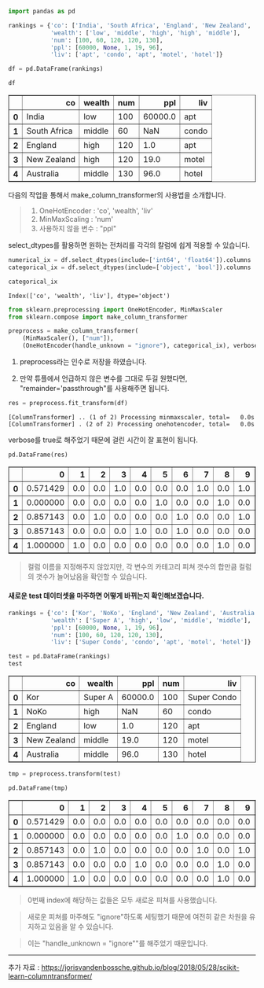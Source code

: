 

```python
import pandas as pd
```


```python
rankings = {'co': ['India', 'South Africa', 'England', 'New Zealand', 'Australia'], 
            'wealth': ['low', 'middle', 'high', 'high', 'middle'],
            'num': [100, 60, 120, 120, 130],
            'ppl': [60000, None, 1, 19, 96],
            'liv': ['apt', 'condo', 'apt', 'motel', 'hotel']} 

df = pd.DataFrame(rankings)
```


```python
df
```




<div>
<style scoped>
    .dataframe tbody tr th:only-of-type {
        vertical-align: middle;
    }

    .dataframe tbody tr th {
        vertical-align: top;
    }

    .dataframe thead th {
        text-align: right;
    }
</style>
<table border="1" class="dataframe">
  <thead>
    <tr style="text-align: right;">
      <th></th>
      <th>co</th>
      <th>wealth</th>
      <th>num</th>
      <th>ppl</th>
      <th>liv</th>
    </tr>
  </thead>
  <tbody>
    <tr>
      <th>0</th>
      <td>India</td>
      <td>low</td>
      <td>100</td>
      <td>60000.0</td>
      <td>apt</td>
    </tr>
    <tr>
      <th>1</th>
      <td>South Africa</td>
      <td>middle</td>
      <td>60</td>
      <td>NaN</td>
      <td>condo</td>
    </tr>
    <tr>
      <th>2</th>
      <td>England</td>
      <td>high</td>
      <td>120</td>
      <td>1.0</td>
      <td>apt</td>
    </tr>
    <tr>
      <th>3</th>
      <td>New Zealand</td>
      <td>high</td>
      <td>120</td>
      <td>19.0</td>
      <td>motel</td>
    </tr>
    <tr>
      <th>4</th>
      <td>Australia</td>
      <td>middle</td>
      <td>130</td>
      <td>96.0</td>
      <td>hotel</td>
    </tr>
  </tbody>
</table>
</div>



다음의 작업을 통해서 make_column_transformer의 사용법을 소개합니다.

> 1. OneHotEncoder : 'co', 'wealth', 'liv'  
> 2. MinMaxScaling : 'num'  
> 3. 사용하지 않을 변수 : "ppl"

select_dtypes를 활용하면 원하는 전처리를 각각의 칼럼에 쉽게 적용할 수 있습니다.


```python
numerical_ix = df.select_dtypes(include=['int64', 'float64']).columns
categorical_ix = df.select_dtypes(include=['object', 'bool']).columns
```


```python
categorical_ix
```




    Index(['co', 'wealth', 'liv'], dtype='object')




```python
from sklearn.preprocessing import OneHotEncoder, MinMaxScaler
from sklearn.compose import make_column_transformer
```


```python
preprocess = make_column_transformer(
    (MinMaxScaler(), ["num"]), 
    (OneHotEncoder(handle_unknown = "ignore"), categorical_ix), verbose = True)
```

1. preprocess라는 인수로 저장을 하였습니다.

2. 만약 튜플에서 언급하지 않은 변수를 그대로 두길 원했다면, "remainder='passthrough"를 사용해주면 됩니다.


```python
res = preprocess.fit_transform(df)
```

    [ColumnTransformer] .. (1 of 2) Processing minmaxscaler, total=   0.0s
    [ColumnTransformer] . (2 of 2) Processing onehotencoder, total=   0.0s
    

verbose를 true로 해주었기 때문에 걸린 시간이 잘 표현이 됩니다.


```python
pd.DataFrame(res)
```




<div>
<style scoped>
    .dataframe tbody tr th:only-of-type {
        vertical-align: middle;
    }

    .dataframe tbody tr th {
        vertical-align: top;
    }

    .dataframe thead th {
        text-align: right;
    }
</style>
<table border="1" class="dataframe">
  <thead>
    <tr style="text-align: right;">
      <th></th>
      <th>0</th>
      <th>1</th>
      <th>2</th>
      <th>3</th>
      <th>4</th>
      <th>5</th>
      <th>6</th>
      <th>7</th>
      <th>8</th>
      <th>9</th>
      <th>10</th>
      <th>11</th>
      <th>12</th>
    </tr>
  </thead>
  <tbody>
    <tr>
      <th>0</th>
      <td>0.571429</td>
      <td>0.0</td>
      <td>0.0</td>
      <td>1.0</td>
      <td>0.0</td>
      <td>0.0</td>
      <td>0.0</td>
      <td>1.0</td>
      <td>0.0</td>
      <td>1.0</td>
      <td>0.0</td>
      <td>0.0</td>
      <td>0.0</td>
    </tr>
    <tr>
      <th>1</th>
      <td>0.000000</td>
      <td>0.0</td>
      <td>0.0</td>
      <td>0.0</td>
      <td>0.0</td>
      <td>1.0</td>
      <td>0.0</td>
      <td>0.0</td>
      <td>1.0</td>
      <td>0.0</td>
      <td>1.0</td>
      <td>0.0</td>
      <td>0.0</td>
    </tr>
    <tr>
      <th>2</th>
      <td>0.857143</td>
      <td>0.0</td>
      <td>1.0</td>
      <td>0.0</td>
      <td>0.0</td>
      <td>0.0</td>
      <td>1.0</td>
      <td>0.0</td>
      <td>0.0</td>
      <td>1.0</td>
      <td>0.0</td>
      <td>0.0</td>
      <td>0.0</td>
    </tr>
    <tr>
      <th>3</th>
      <td>0.857143</td>
      <td>0.0</td>
      <td>0.0</td>
      <td>0.0</td>
      <td>1.0</td>
      <td>0.0</td>
      <td>1.0</td>
      <td>0.0</td>
      <td>0.0</td>
      <td>0.0</td>
      <td>0.0</td>
      <td>0.0</td>
      <td>1.0</td>
    </tr>
    <tr>
      <th>4</th>
      <td>1.000000</td>
      <td>1.0</td>
      <td>0.0</td>
      <td>0.0</td>
      <td>0.0</td>
      <td>0.0</td>
      <td>0.0</td>
      <td>0.0</td>
      <td>1.0</td>
      <td>0.0</td>
      <td>0.0</td>
      <td>1.0</td>
      <td>0.0</td>
    </tr>
  </tbody>
</table>
</div>



> 컬럼 이름을 지정해주지 않았지만, 각 변수의 카테고리 피쳐 갯수의 합만큼 컬럼의 갯수가 늘어났음을 확인할 수 있습니다.

#### 새로운 test 데이터셋을 마주하면 어떻게 바뀌는지 확인해보겠습니다.


```python
rankings = {'co': ['Kor', 'NoKo', 'England', 'New Zealand', 'Australia'], 
            'wealth': ['Super A', 'high', 'low', 'middle', 'middle'],
            'ppl': [60000, None, 1, 19, 96],
            'num': [100, 60, 120, 120, 130],
            'liv': ['Super Condo', 'condo', 'apt', 'motel', 'hotel']} 

test = pd.DataFrame(rankings)
test
```




<div>
<style scoped>
    .dataframe tbody tr th:only-of-type {
        vertical-align: middle;
    }

    .dataframe tbody tr th {
        vertical-align: top;
    }

    .dataframe thead th {
        text-align: right;
    }
</style>
<table border="1" class="dataframe">
  <thead>
    <tr style="text-align: right;">
      <th></th>
      <th>co</th>
      <th>wealth</th>
      <th>ppl</th>
      <th>num</th>
      <th>liv</th>
    </tr>
  </thead>
  <tbody>
    <tr>
      <th>0</th>
      <td>Kor</td>
      <td>Super A</td>
      <td>60000.0</td>
      <td>100</td>
      <td>Super Condo</td>
    </tr>
    <tr>
      <th>1</th>
      <td>NoKo</td>
      <td>high</td>
      <td>NaN</td>
      <td>60</td>
      <td>condo</td>
    </tr>
    <tr>
      <th>2</th>
      <td>England</td>
      <td>low</td>
      <td>1.0</td>
      <td>120</td>
      <td>apt</td>
    </tr>
    <tr>
      <th>3</th>
      <td>New Zealand</td>
      <td>middle</td>
      <td>19.0</td>
      <td>120</td>
      <td>motel</td>
    </tr>
    <tr>
      <th>4</th>
      <td>Australia</td>
      <td>middle</td>
      <td>96.0</td>
      <td>130</td>
      <td>hotel</td>
    </tr>
  </tbody>
</table>
</div>




```python
tmp = preprocess.transform(test)
```


```python
pd.DataFrame(tmp)
```




<div>
<style scoped>
    .dataframe tbody tr th:only-of-type {
        vertical-align: middle;
    }

    .dataframe tbody tr th {
        vertical-align: top;
    }

    .dataframe thead th {
        text-align: right;
    }
</style>
<table border="1" class="dataframe">
  <thead>
    <tr style="text-align: right;">
      <th></th>
      <th>0</th>
      <th>1</th>
      <th>2</th>
      <th>3</th>
      <th>4</th>
      <th>5</th>
      <th>6</th>
      <th>7</th>
      <th>8</th>
      <th>9</th>
      <th>10</th>
      <th>11</th>
      <th>12</th>
    </tr>
  </thead>
  <tbody>
    <tr>
      <th>0</th>
      <td>0.571429</td>
      <td>0.0</td>
      <td>0.0</td>
      <td>0.0</td>
      <td>0.0</td>
      <td>0.0</td>
      <td>0.0</td>
      <td>0.0</td>
      <td>0.0</td>
      <td>0.0</td>
      <td>0.0</td>
      <td>0.0</td>
      <td>0.0</td>
    </tr>
    <tr>
      <th>1</th>
      <td>0.000000</td>
      <td>0.0</td>
      <td>0.0</td>
      <td>0.0</td>
      <td>0.0</td>
      <td>0.0</td>
      <td>1.0</td>
      <td>0.0</td>
      <td>0.0</td>
      <td>0.0</td>
      <td>1.0</td>
      <td>0.0</td>
      <td>0.0</td>
    </tr>
    <tr>
      <th>2</th>
      <td>0.857143</td>
      <td>0.0</td>
      <td>1.0</td>
      <td>0.0</td>
      <td>0.0</td>
      <td>0.0</td>
      <td>0.0</td>
      <td>1.0</td>
      <td>0.0</td>
      <td>1.0</td>
      <td>0.0</td>
      <td>0.0</td>
      <td>0.0</td>
    </tr>
    <tr>
      <th>3</th>
      <td>0.857143</td>
      <td>0.0</td>
      <td>0.0</td>
      <td>0.0</td>
      <td>1.0</td>
      <td>0.0</td>
      <td>0.0</td>
      <td>0.0</td>
      <td>1.0</td>
      <td>0.0</td>
      <td>0.0</td>
      <td>0.0</td>
      <td>1.0</td>
    </tr>
    <tr>
      <th>4</th>
      <td>1.000000</td>
      <td>1.0</td>
      <td>0.0</td>
      <td>0.0</td>
      <td>0.0</td>
      <td>0.0</td>
      <td>0.0</td>
      <td>0.0</td>
      <td>1.0</td>
      <td>0.0</td>
      <td>0.0</td>
      <td>1.0</td>
      <td>0.0</td>
    </tr>
  </tbody>
</table>
</div>



> 0번째 index에 해당하는 값들은 모두 새로운 피쳐를 사용했습니다.  

>새로운 피쳐를 마주해도 "ignore"하도록 세팅했기 때문에 여전히 같은 차원을 유지하고 있음을 알 수 있습니다.

> 이는 "handle_unknown = "ignore""를 해주었기 때문입니다.  

***

추가 자료 : https://jorisvandenbossche.github.io/blog/2018/05/28/scikit-learn-columntransformer/
